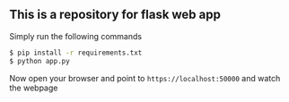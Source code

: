 ## This is a repository for flask web app
Simply run the following commands

```bash
$ pip install -r requirements.txt
$ python app.py
```
Now open your browser and point to `https://localhost:50000` and watch the webpage
